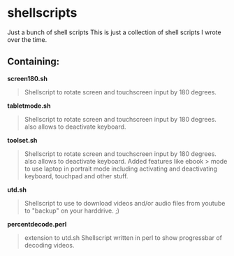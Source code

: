 # shellscripts
Just a bunch of shell scripts
This is just a collection of shell scripts I wrote over the time.

## Containing:

**screen180.sh**

> Shellscript to rotate screen and touchscreen input by 180 degrees.

**tabletmode.sh**

> Shellscript to rotate screen and touchscreen input by 180 degrees. also allows to deactivate keyboard.

**toolset.sh**

> Shellscript to rotate screen and touchscreen input by 180 degrees. also allows to deactivate keyboard. Added features like ebook > mode to use laptop in portrait mode including activating and deactivating keyboard, touchpad and other stuff.

**utd.sh**

> Shellscript to use to download videos and/or audio files from youtube to "backup" on your harddrive. ;)

**percentdecode.perl**

> extension to utd.sh Shellscript written in perl to show progressbar of decoding videos.
